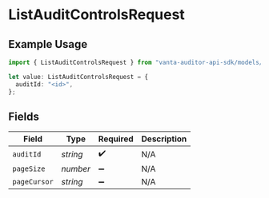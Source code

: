# ListAuditControlsRequest

## Example Usage

```typescript
import { ListAuditControlsRequest } from "vanta-auditor-api-sdk/models/operations";

let value: ListAuditControlsRequest = {
  auditId: "<id>",
};
```

## Fields

| Field              | Type               | Required           | Description        |
| ------------------ | ------------------ | ------------------ | ------------------ |
| `auditId`          | *string*           | :heavy_check_mark: | N/A                |
| `pageSize`         | *number*           | :heavy_minus_sign: | N/A                |
| `pageCursor`       | *string*           | :heavy_minus_sign: | N/A                |